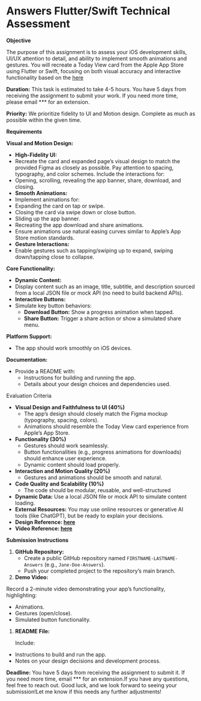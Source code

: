 # **Answers Flutter/Swift Technical Assessment**

**Objective**

The purpose of this assignment is to assess your iOS development skills, UI/UX attention to detail, and ability to implement smooth animations and gestures.
You will recreate a Today View card from the Apple App Store using Flutter or Swift, focusing on both visual accuracy and interactive functionality based on
the [here](https://www.figma.com/design/Fg1USdY8YR3vIdMkxGSDLM/Untitled-(Copy)?node-id=0-1&t=g3TAZfcPotwPAtUr-1)

**Duration:** This task is estimated to take 4-5 hours. You have 5 days from receiving the assignment to submit your work. If you need more time, please email *** for an extension.

**Priority:** We prioritize fidelity to UI and Motion design. Complete as much as possible within the given time.

**Requirements**

**Visual and Motion Design:**

- **High-Fidelity UI:**
- Recreate the card and expanded page’s visual design to match the provided Figma as closely as possible.
Pay attention to spacing, typography, and color schemes. Include the interactions for:
- Opening, scrolling, revealing the app banner, share, download, and closing.
- **Smooth Animations:**
- Implement animations for:
- Expanding the card on tap or swipe.
- Closing the card via swipe down or close button.
- Sliding up the app banner.
- Recreating the app download and share animations.
- Ensure animations use natural easing curves similar to Apple’s App Store motion standards.
- **Gesture Interactions:**
- Enable gestures such as tapping/swiping up to expand, swiping down/tapping close to collapse.

**Core Functionality:**

- **Dynamic Content:**
- Display content such as an image, title, subtitle, and description sourced from a local JSON file or mock API (no need to build backend APIs).
- **Interactive Buttons:**
- Simulate key button behaviors:
    - **Download Button:** Show a progress animation when tapped.
    - **Share Button:** Trigger a share action or show a simulated share menu.

**Platform Support:**

- The app should work smoothly on iOS devices.

**Documentation:**

- Provide a README with:
    - Instructions for building and running the app.
    - Details about your design choices and dependencies used.

Evaluation Criteria

- **Visual Design and Faithfulness to UI (40%)**
    - The app’s design should closely match the Figma mockup (typography, spacing, colors).
    - Animations should resemble the Today View card experience from Apple’s App Store.
- **Functionality (30%)**
    - Gestures should work seamlessly.
    - Button functionalities (e.g., progress animations for downloads) should enhance user experience.
    - Dynamic content should load properly.
- **Interaction and Motion Quality (20%)**
    - Gestures and animations should be smooth and natural.
- **Code Quality and Scalability (10%)**
    - The code should be modular, reusable, and well-structured
- **Dynamic Data:** Use a local JSON file or mock API to simulate content loading.
- **External Resources:** You may use online resources or generative AI tools (like ChatGPT), but be ready to explain your decisions.
- **Design Reference: [here](https://www.figma.com/design/Fg1USdY8YR3vIdMkxGSDLM/Untitled-(Copy)?node-id=0-1&t=g3TAZfcPotwPAtUr-1)**
- **Video Reference: [here](https://drive.google.com/file/d/1G3O5jylu631fEUgycwLL2_jXIQ4niMkN/view)**

**Submission Instructions**

1. **GitHub Repository:**
    - Create a public GitHub repository named `FIRSTNAME-LASTNAME-Answers` (e.g., `Jane-Doe-Answers`).
    - Push your completed project to the repository’s main branch.
2. **Demo Video:**

Record a 2-minute video demonstrating your app’s functionality, highlighting:
- Animations.
- Gestures (open/close).
- Simulated button functionality.
1. **README File:**

     Include:

- Instructions to build and run the app.
- Notes on your design decisions and development process.

**Deadline:** You have 5 days from receiving the assignment to submit it. If you need more time, email *** for an extension.If you have any questions, feel free to reach out.
Good luck, and we look forward to seeing your submission!Let me know if this needs any further adjustments!
